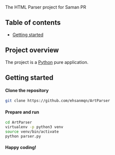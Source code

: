 The HTML Parser project for Saman PR

## Table of contents

- [Getting started](#getting-started)

## Project overview

The project is a [Python](https://www.python.org/) pure application. 

## Getting started

#### Clone the repository

```bash
git clone https://github.com/ehsanmqn/ArtParser
```

#### Prepare and run
```bash
cd ArtParser
virtualenv -p python3 venv
source venv/bin/activate
python parser.py
```

#### Happy coding!

